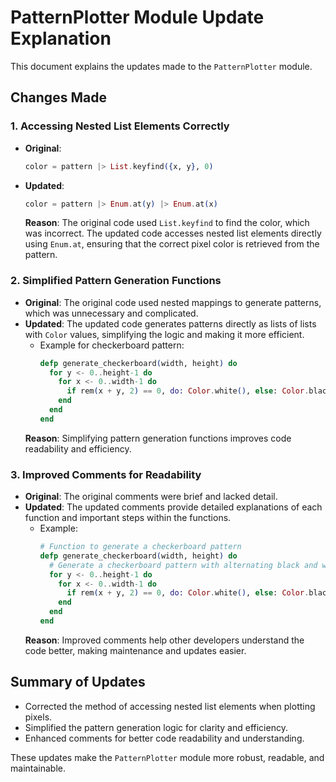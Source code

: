 

# PatternPlotter Module Update Explanation

This document explains the updates made to the `PatternPlotter` module.

## Changes Made

### 1. Accessing Nested List Elements Correctly
- **Original**:
  ```elixir
  color = pattern |> List.keyfind({x, y}, 0)
  ```
- **Updated**:
  ```elixir
  color = pattern |> Enum.at(y) |> Enum.at(x)
  ```
  **Reason**: The original code used `List.keyfind` to find the color, which was incorrect. The updated code accesses nested list elements directly using `Enum.at`, ensuring that the correct pixel color is retrieved from the pattern.

### 2. Simplified Pattern Generation Functions
- **Original**:
  The original code used nested mappings to generate patterns, which was unnecessary and complicated.
- **Updated**:
  The updated code generates patterns directly as lists of lists with `Color` values, simplifying the logic and making it more efficient.
  - Example for checkerboard pattern:
    ```elixir
    defp generate_checkerboard(width, height) do
      for y <- 0..height-1 do
        for x <- 0..width-1 do
          if rem(x + y, 2) == 0, do: Color.white(), else: Color.black()
        end
      end
    end
    ```
  **Reason**: Simplifying pattern generation functions improves code readability and efficiency.

### 3. Improved Comments for Readability
- **Original**:
  The original comments were brief and lacked detail.
- **Updated**:
  The updated comments provide detailed explanations of each function and important steps within the functions.
  - Example:
    ```elixir
    # Function to generate a checkerboard pattern
    defp generate_checkerboard(width, height) do
      # Generate a checkerboard pattern with alternating black and white squares
      for y <- 0..height-1 do
        for x <- 0..width-1 do
          if rem(x + y, 2) == 0, do: Color.white(), else: Color.black()
        end
      end
    end
    ```
  **Reason**: Improved comments help other developers understand the code better, making maintenance and updates easier.

## Summary of Updates
- Corrected the method of accessing nested list elements when plotting pixels.
- Simplified the pattern generation logic for clarity and efficiency.
- Enhanced comments for better code readability and understanding.

These updates make the `PatternPlotter` module more robust, readable, and maintainable.
